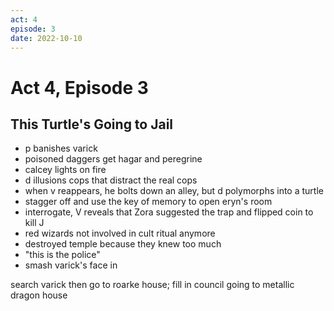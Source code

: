 ```yaml
---
act: 4
episode: 3
date: 2022-10-10
---
```

# Act 4, Episode 3
## This Turtle's Going to Jail
- p banishes varick
- poisoned daggers get hagar and peregrine
- calcey lights on fire
- d illusions cops that distract the real cops
- when v reappears, he bolts down an alley, but d polymorphs into a turtle
- stagger off and use the key of memory to open eryn's room
- interrogate, V reveals that Zora suggested the trap and flipped coin to kill J
- red wizards not involved in cult ritual anymore
- destroyed temple because they knew too much
- "this is the police" 
- smash varick's face in


search varick
then go to roarke house; fill in council
going to metallic dragon house


